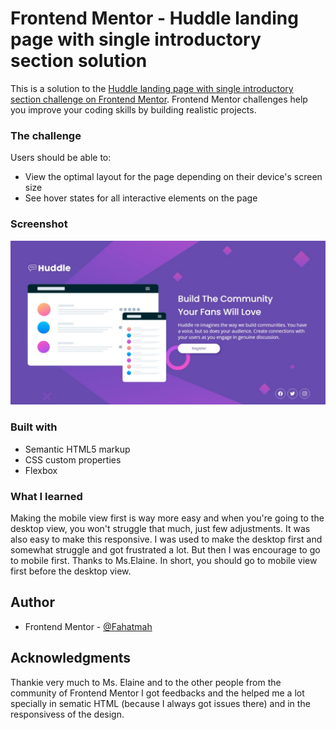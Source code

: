 # Frontend Mentor - Huddle landing page with single introductory section solution

This is a solution to the [Huddle landing page with single introductory section challenge on Frontend Mentor](https://www.frontendmentor.io/challenges/huddle-landing-page-with-a-single-introductory-section-B_2Wvxgi0). Frontend Mentor challenges help you improve your coding skills by building realistic projects. 

### The challenge

Users should be able to:

- View the optimal layout for the page depending on their device's screen size
- See hover states for all interactive elements on the page

### Screenshot

![](images/Screenshot.jpeg)

### Built with

- Semantic HTML5 markup
- CSS custom properties
- Flexbox

### What I learned

Making the mobile view first is way more easy and when you're going to the desktop view, you won't struggle that much, just few adjustments. It was also easy to make this responsive. I was used to make the desktop first and somewhat struggle and got frustrated a lot. But then I was encourage to go to mobile first. Thanks to Ms.Elaine. In short, you should go to mobile view first before the desktop view.

## Author

- Frontend Mentor - [@Fahatmah](https://www.frontendmentor.io/profile/Fahatmah)

## Acknowledgments

Thankie very much to Ms. Elaine and to the other people from the community of Frontend Mentor I got feedbacks and the helped me a lot specially in sematic HTML (because I always got issues there) and in the responsivess of the design. 
